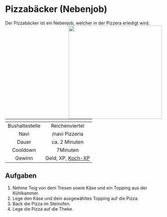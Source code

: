 # Pizzabäcker (Nebenjob)
Der Pizzabäcker ist ein Nebenjob, welcher in der Pizzera erledigt wird. <img align="right" width="300" eight="150" src="../../../assets/image/orte/Pizzabäcker.png">

| <!-- --> | <!-- --> |
| :-: | :-: |
| Bushaltestelle | Reichenviertel |
| Navi | /navi Pizzeria |
| Dauer | ca. 2 Minuten |
| Cooldown | 7Minuten |
| Gewinn | Geld, XP, [Koch-XP](../../skills/kochen.md) |

## Aufgaben
1. Nehme Teig von dem Tresen sowie Käse und ein Topping aus der Kühlkammer.
2. Lege den Käse und dein ausgewähltes Topping auf die Pizza.
3. Back die Pizza im Steinofen.
4. Lege die Pizza auf die Theke.

